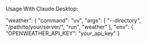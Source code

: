 Usage With Claude Desktop:

 "weather": {
      "command": "uv",
      "args": [
        "--directory",
        "/path/to/your/server/",
        "run",
        "weather"
      ],
      "env": {
        "OPENWEATHER_API_KEY": "your_api_key"
      }
    
